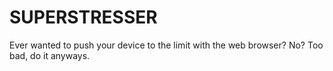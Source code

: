 # SUPERSTRESSER
Ever wanted to push your device to the limit with the web browser? No? Too bad, do it anyways.
